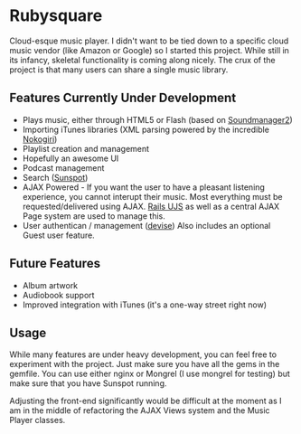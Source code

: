 Rubysquare
==========
Cloud-esque music player. I didn't want to be tied down to a specific cloud music vendor (like Amazon or Google) so I started this project. While still in its infancy, skeletal functionality is coming along nicely.
The crux of the project is that many users can share a single music library.

Features Currently Under Development
--------------
*	Plays music, either through HTML5 or Flash (based on [Soundmanager2](https://github.com/scottschiller/SoundManager2))
*	Importing iTunes libraries (XML parsing powered by the incredible [Nokogiri](https://github.com/tenderlove/nokogiri))
*	Playlist creation and management
*	Hopefully an awesome UI
*	Podcast management
*	Search ([Sunspot](http://outoftime.github.com/sunspot/))
*   AJAX Powered - If you want the user to have a pleasant listening experience, you cannot interupt their music. Most everything must be requested/delivered using AJAX. [Rails UJS](https://github.com/rails/jquery-ujs) as well as a central AJAX Page system are used to manage this.
*   User authentican / management ([devise](https://github.com/plataformatec/devise)) Also includes an optional Guest user feature.

Future Features
--------------
*	Album artwork
*	Audiobook support
*	Improved integration with iTunes (it's a one-way street right now)

Usage
--------------
While many features are under heavy development, you can feel free to experiment with the project. Just make sure you have all the gems in the gemfile.
You can use either nginx or Mongrel (I use mongrel for testing) but make sure that you have Sunspot running.

Adjusting the front-end significantly would be difficult at the moment as I am in the middle of refactoring the AJAX Views system and the Music Player classes.
